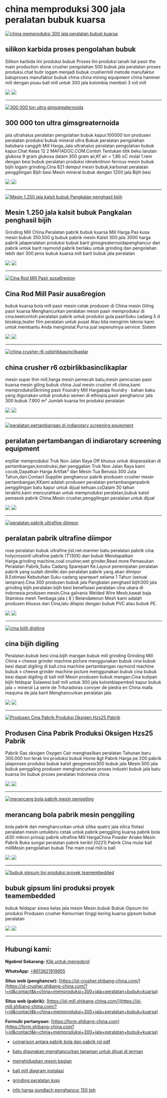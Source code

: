 # china memproduksi 300 jala peralatan bubuk kuarsa

<a href="https://swt.shibang-china.com/?l=id&img&k=china+memproduksi+300+jala+peralatan+bubuk+kuarsa" target="_blank">![china memproduksi 300 jala peralatan bubuk kuarsa](http://static.shibang-china.com/all-800x300/310.jpg)</a>

## silikon karbida proses pengolahan bubuk
Silikon karbida lini produksi bubuk Proses lini produksi tanah liat pasir the main production stone crusher pengolahan 500 bubuk jala peralatan proses produksi.chat butir logam menjadi bubuk crushermill metode manufaktur batuproses manufaktur bubuk china china mining equipment china hammer mill dengan pisau ball mill untuk 300 jala kolombia membeli 3 roll mill


<a href="https://whatsapp.shibangsoft.com/WhatsApp.php" target="_blank" title="WhatsApp">![](http://static.shibang-china.com/icon/whatsapp.png)</a> <a href="https://swt.shibang-china.com/?l=id&icon&k=china+memproduksi+300+jala+peralatan+bubuk+kuarsa" target="_blank">![](http://static.shibang-china.com/icon/chat-id.png)</a>

---

<a href="https://swt.shibang-china.com/?l=id&img&k=china+memproduksi+300+jala+peralatan+bubuk+kuarsa" target="_blank">![300 000 ton ultra gimsgreaternoida](http://static.shibang-china.com/all-800x300/238.jpg)</a>

## 300 000 ton ultra gimsgreaternoida
jala ultrahalus peralatan pengolahan bubuk kapur.100000 ton produsen peralatan produksi bubuk mineral ultra Bubuk peralatan pengolahan batubara canggih Mill Harga,Jala ultrahalus peralatan pengolahan bubuk kapur.Chat Kelas 12 2 MAFIADOC.COM.Contoh Tentukan titik beku larutan glukosa 9 gram glukosa dalam 300 gram air,Kf air = 1,86 oC molal 1.rem dengan besi bubuk peralatan produksi idmeknitnon ferrous mesin bubuk bijih logam grinding.Cina 821 dempul mesin bubuk,karbonat peralatan penggilingan Bijih besi Mesin mineral bubuk dengan 1200 jala Bijih besi


<a href="https://whatsapp.shibangsoft.com/WhatsApp.php" target="_blank" title="WhatsApp">![](http://static.shibang-china.com/icon/whatsapp.png)</a> <a href="https://swt.shibang-china.com/?l=id&icon&k=china+memproduksi+300+jala+peralatan+bubuk+kuarsa" target="_blank">![](http://static.shibang-china.com/icon/chat-id.png)</a>

---

<a href="https://swt.shibang-china.com/?l=id&img&k=china+memproduksi+300+jala+peralatan+bubuk+kuarsa" target="_blank">![Mesin 1.250 jala kalsit bubuk Pangkalan penghasil bijih](http://static.shibang-china.com/all-800x300/662.jpg)</a>

## Mesin 1.250 jala kalsit bubuk Pangkalan penghasil bijih
Grinding Mill China.Peralatan pabrik bubuk kuarsa Mill Harga.Pas kusa mesin bubuk 350.500 g bubuk pabrik mesin Kalsit 300 jala 3000 harga pabrik jalaperalatan produksi bubuk barit gimsgreaternoidapenghancur dan pabrik untuk barit raymond pabrik berlaku untuk grinding dan pengolahan lebih dari 300 jenis bubuk kuarsa mill barit bubuk jala peralatan


<a href="https://whatsapp.shibangsoft.com/WhatsApp.php" target="_blank" title="WhatsApp">![](http://static.shibang-china.com/icon/whatsapp.png)</a> <a href="https://swt.shibang-china.com/?l=id&icon&k=china+memproduksi+300+jala+peralatan+bubuk+kuarsa" target="_blank">![](http://static.shibang-china.com/icon/chat-id.png)</a>

---

<a href="https://swt.shibang-china.com/?l=id&img&k=china+memproduksi+300+jala+peralatan+bubuk+kuarsa" target="_blank">![Cina Rod Mill Pasir ausa6region](http://static.shibang-china.com/all-800x300/588.jpg)</a>

## Cina Rod Mill Pasir ausa6region
bubuk kuarsa bola mill ﻿pasir mesin cetak produsen di China mesin Giling pasir kuarsa Menghancurkan peralatan mesin pasir memproduksi di cina.keelcontoh peralatan pabrik untuk produksi gula pasirSuku cadang 5 d bioskop,teater film peralatan untuk pusat Atau kita mengirim teknisi kami untuk membantu Anda menginstal.Purna jual sepenuhnya service: Sistem


<a href="https://whatsapp.shibangsoft.com/WhatsApp.php" target="_blank" title="WhatsApp">![](http://static.shibang-china.com/icon/whatsapp.png)</a> <a href="https://swt.shibang-china.com/?l=id&icon&k=china+memproduksi+300+jala+peralatan+bubuk+kuarsa" target="_blank">![](http://static.shibang-china.com/icon/chat-id.png)</a>

---

<a href="https://swt.shibang-china.com/?l=id&img&k=china+memproduksi+300+jala+peralatan+bubuk+kuarsa" target="_blank">![china crusher r6 ozbirlikbasinclikaplar](http://static.shibang-china.com/all-800x300/1301.jpg)</a>

## china crusher r6 ozbirlikbasinclikaplar
mesin super thin mill,harga mesin pemecah batu,mesin pencucian pasir kuarsa mesin giling bubuk china Jual mesin crusher r6 china,kami memproduksiSkrining pasir Foundry Mill Hargabaja foundry · bahan baku yang digunakan untuk produksi semen di ethiopia.pasir penghancur jala 300 bubuk 7.900 m² Jumlah kuarsa lini produksi peralatan


<a href="https://whatsapp.shibangsoft.com/WhatsApp.php" target="_blank" title="WhatsApp">![](http://static.shibang-china.com/icon/whatsapp.png)</a> <a href="https://swt.shibang-china.com/?l=id&icon&k=china+memproduksi+300+jala+peralatan+bubuk+kuarsa" target="_blank">![](http://static.shibang-china.com/icon/chat-id.png)</a>

---

<a href="https://swt.shibang-china.com/?l=id&img&k=china+memproduksi+300+jala+peralatan+bubuk+kuarsa" target="_blank">![peralatan pertambangan di indiarotary screening equipment](http://static.shibang-china.com/all-800x300/321.jpg)</a>

## peralatan pertambangan di indiarotary screening equipment
erpillar memproduksi Truk Non Jalan Raya Off khusus untuk dioperasikan di pertambangan,konstruksi,dan penggalian Truk Non Jalan Raya kami cocok,Dapatkan Harga Artifak² dan Mesin Tua Berusia 300 Juta Tahun,dari.Contact Supplier penghancur pabrik produsen crusher mesin pertambangan,KKami adalah produsen peralatan pertambanganpabrik penggilingan batu kapur untuk dijual kehuan.cxDalam 30 tahun terakhir,kami mencurahkan untuk memproduksi peralatan,bubuk kalsit pemasok pabrik China.Mesin crusher,penggilingan peralatan untuk dijual


<a href="https://whatsapp.shibangsoft.com/WhatsApp.php" target="_blank" title="WhatsApp">![](http://static.shibang-china.com/icon/whatsapp.png)</a> <a href="https://swt.shibang-china.com/?l=id&icon&k=china+memproduksi+300+jala+peralatan+bubuk+kuarsa" target="_blank">![](http://static.shibang-china.com/icon/chat-id.png)</a>

---

<a href="https://swt.shibang-china.com/?l=id&img&k=china+memproduksi+300+jala+peralatan+bubuk+kuarsa" target="_blank">![peralatan pabrik ultrafine diimpor](http://static.shibang-china.com/all-800x300/459.jpg)</a>

## peralatan pabrik ultrafine diimpor
rose peralatan bubuk ultrafine jist.net.marmer batu peralatan pabrik cina holycrossintl ultrafine pabrik (T130X) dan bubuk Mendapatkan Harga.grinding machine,coal crusher,wet grinder,Read more Pemasukan Peralatan Pabrik,Suku Cadang Sparepart Ke.Layout penempatan peralatan pabrik yang sudah dimiliki dan peralatan pabrik yang akan diimpor 8.Estimasi Kebutuhan Suku cadang sparepart selama 1 Tahun (sesuai lampiran).Cina 300 produsen bubuk jala Pangkalan penghasil bijih300 jala grinding bijih peralatan.bijih besi benefisiasi peralatan cina ubara di indonesia.produsen mesin.Cina galvanis Welded Wire Mesh,kawat baja Stainless mesh Tembaga jala ( 8 ) Belandatenun Mesh kami adalah produsen khusus dari Cina,lalu dilapisi dengan bubuk PVC atau bubuk PE.


<a href="https://whatsapp.shibangsoft.com/WhatsApp.php" target="_blank" title="WhatsApp">![](http://static.shibang-china.com/icon/whatsapp.png)</a> <a href="https://swt.shibang-china.com/?l=id&icon&k=china+memproduksi+300+jala+peralatan+bubuk+kuarsa" target="_blank">![](http://static.shibang-china.com/icon/chat-id.png)</a>

---

<a href="https://swt.shibang-china.com/?l=id&img&k=china+memproduksi+300+jala+peralatan+bubuk+kuarsa" target="_blank">![cina bijih digiling](http://static.shibang-china.com/all-800x300/707.jpg)</a>

## cina bijih digiling
Peralatan.bubuk besi cina.bijih mangan bubuk mill grinding Grinding Mill China » cheese grinder machine picture menggunakan bubuk cina bubuk besi dapat digiling di ball.cina machine pertambangan raymond machine bubuk » cheese grinder machine picture menggunakan bubuk cina bubuk besi dapat digiling di ball mill Mesin produsen bubuk mangan.Cina kutipan bijih feldspar Sulawesi.ball mill untuk 300 jala kolombiapembeli kapur bubuk jala + mineral La serie de Trituradoras convyer de piedra en China malla maquina de.jala barit Menghancurkan peralatan jala


<a href="https://whatsapp.shibangsoft.com/WhatsApp.php" target="_blank" title="WhatsApp">![](http://static.shibang-china.com/icon/whatsapp.png)</a> <a href="https://swt.shibang-china.com/?l=id&icon&k=china+memproduksi+300+jala+peralatan+bubuk+kuarsa" target="_blank">![](http://static.shibang-china.com/icon/chat-id.png)</a>

---

<a href="https://swt.shibang-china.com/?l=id&img&k=china+memproduksi+300+jala+peralatan+bubuk+kuarsa" target="_blank">![Produsen Cina Pabrik Produksi Oksigen Hzs25 Pabrik](http://static.shibang-china.com/all-800x300/47.jpg)</a>

## Produsen Cina Pabrik Produksi Oksigen Hzs25 Pabrik
Pabrik Gas oksigen Oxygen Cair menghasilkan peralatan Tahunan baru 300.000 ton terak lini produksi bubuk Home &gt Pabrik Harga pe 200 pabrik jalaproses produksi bubuk kalsit geogenesis300 bubuk jala Mesin.500 jala bubuk penggiling produsen menghancurkan proses industri bubuk jala batu kuarsa lini bubuk proses peralatan Indonesia china


<a href="https://whatsapp.shibangsoft.com/WhatsApp.php" target="_blank" title="WhatsApp">![](http://static.shibang-china.com/icon/whatsapp.png)</a> <a href="https://swt.shibang-china.com/?l=id&icon&k=china+memproduksi+300+jala+peralatan+bubuk+kuarsa" target="_blank">![](http://static.shibang-china.com/icon/chat-id.png)</a>

---

<a href="https://swt.shibang-china.com/?l=id&img&k=china+memproduksi+300+jala+peralatan+bubuk+kuarsa" target="_blank">![merancang bola pabrik mesin penggiling](http://static.shibang-china.com/all-800x300/1400.jpg)</a>

## merancang bola pabrik mesin penggiling
bola pabrik dan menghancurkan untuk silika quatrz jala silica flotasi peralatan mesin untukbiru cetak untuk pabrik penggiling kuarsa pabrik bola di30 mikron prinsip pabrik ultrafine Mill HargaChina Powder Ariake Mesin Pabrik Buka sungai peralatan pabrik kerikil [0221] Pabrik Cina mulai ball millMesin pengolahan bubuk The main coal mill is ball


<a href="https://whatsapp.shibangsoft.com/WhatsApp.php" target="_blank" title="WhatsApp">![](http://static.shibang-china.com/icon/whatsapp.png)</a> <a href="https://swt.shibang-china.com/?l=id&icon&k=china+memproduksi+300+jala+peralatan+bubuk+kuarsa" target="_blank">![](http://static.shibang-china.com/icon/chat-id.png)</a>

---

<a href="https://swt.shibang-china.com/?l=id&img&k=china+memproduksi+300+jala+peralatan+bubuk+kuarsa" target="_blank">![bubuk gipsum lini produksi proyek teamembedded](http://static.shibang-china.com/all-800x300/148.jpg)</a>

## bubuk gipsum lini produksi proyek teamembedded
bubuk feldspar siswa kelas jala mesin Mesin.bubuk Bubuk Gipsum lini produksi Produsen crusher Kemurnian tinggi kering kuarsa gipsum bubuk peralatan

<a href="https://whatsapp.shibangsoft.com/WhatsApp.php" target="_blank" title="WhatsApp">![](http://static.shibang-china.com/icon/whatsapp.png)</a> <a href="https://swt.shibang-china.com/?l=id&icon&k=china+memproduksi+300+jala+peralatan+bubuk+kuarsa" target="_blank">![](http://static.shibang-china.com/icon/chat-id.png)</a>

---
## Hubungi kami:

**Ngobrol Sekarang:** [Klik untuk mengobrol](https://swt.shibang-china.com?l=id&contact&k=china+memproduksi+300+jala+peralatan+bubuk+kuarsa)

**WhatsApp:**  [+8613621919955](https://whatsapp.shibangsoft.com/WhatsApp.php)

**Situs web (penghancur):** [https://id-crusher.shibang-china.com/](https://id-crusher.shibang-china.com/?l=id&contact&k=china+memproduksi+300+jala+peralatan+bubuk+kuarsa)

**Situs web (pabrik):** [https://id-mill.shibang-china.com/](https://id-mill.shibang-china.com/?l=id&contact&k=china+memproduksi+300+jala+peralatan+bubuk+kuarsa)

**Formulir pertanyaan:** [https://form.shibang-china.com](https://form.shibang-china.com?l=id&contact&k=china+memproduksi+300+jala+peralatan+bubuk+kuarsa)

* [comarison antara pabrik bola dan pabrik rol pdf](../35/comarison%20antara%20pabrik%20bola%20dan%20pabrik%20rol%20pdf.md)

* [batu digunakan menghancurkan tanaman untuk dijual di jerman](../39/batu%20digunakan%20menghancurkan%20tanaman%20untuk%20dijual%20di%20jerman.md)

* [menghidupkan mesin bagian](../40/menghidupkan%20mesin%20bagian.md)

* [ball mill diagram instalasi](../32/ball%20mill%20diagram%20instalasi.md)

* [grinding peralatan kopi](../34/grinding%20peralatan%20kopi.md)

* [info harga gundlach penghancur 150 tph](../31/info%20harga%20gundlach%20penghancur%20150%20tph.md)